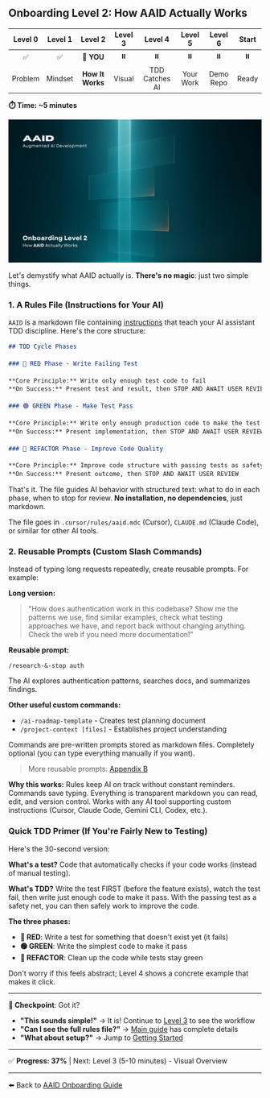 ## Onboarding Level 2: How AAID Actually Works

| Level 0 | Level 1 |     Level 2      | Level 3 |    Level 4     |  Level 5  |  Level 6  | Start |
| :-----: | :-----: | :--------------: | :-----: | :------------: | :-------: | :-------: | :---: |
|   ✅    |   ✅    |    📍 **YOU**    |   ⏸️    |       ⏸️       |    ⏸️     |    ⏸️     |  ⏸️   |
| Problem | Mindset | **How It Works** | Visual  | TDD Catches AI | Your Work | Demo Repo | Ready |

**⏱️ Time: ~5 minutes**

![How AAID Actually Works](../../../assets/onboarding/2.webp)

Let's demystify what AAID actually is. **There's no magic**: just two simple things.

### 1. A Rules File (Instructions for Your AI)

`AAID` is a markdown file containing [instructions](../../../rules/aaid/aaid-development-rules.mdc) that teach your AI assistant TDD discipline. Here's the core structure:

```markdown
## TDD Cycle Phases

### 🔴 RED Phase - Write Failing Test

**Core Principle:** Write only enough test code to fail
**On Success:** Present test and result, then STOP AND AWAIT USER REVIEW

### 🟢 GREEN Phase - Make Test Pass

**Core Principle:** Write only enough production code to make the test pass
**On Success:** Present implementation, then STOP AND AWAIT USER REVIEW

### 🧼 REFACTOR Phase - Improve Code Quality

**Core Principle:** Improve code structure with passing tests as safety net
**On Success:** Present outcome, then STOP AND AWAIT USER REVIEW
```

That's it. The file guides AI behavior with structured text: what to do in each phase, when to stop for review. **No installation, no dependencies**, just markdown.

The file goes in `.cursor/rules/aaid.mdc` (Cursor), `CLAUDE.md` (Claude Code), or similar for other AI tools.

### 2. Reusable Prompts (Custom Slash Commands)

Instead of typing long requests repeatedly, create reusable prompts. For example:

**Long version:**

> "How does authentication work in this codebase? Show me the patterns we use, find similar examples, check what testing approaches we have, and report back without changing anything. Check
> the web if you need more documentation!"

**Reusable prompt:**

```
/research-&-stop auth
```

The AI explores authentication patterns, searches docs, and summarizes findings.

**Other useful custom commands:**

- `/ai-roadmap-template` - Creates test planning document
- `/project-context [files]` - Establishes project understanding

Commands are pre-written prompts stored as markdown files. Completely optional (you can type everything manually if you want).

> More reusable prompts: [Appendix B](../../../appendices/appendix-b/reusable-prompts.md)

**Why this works:** Rules keep AI on track without constant reminders. Commands save typing. Everything is transparent markdown you can read, edit, and version control. Works with any AI tool supporting custom instructions (Cursor, Claude Code, Gemini CLI, Codex, etc.).

### Quick TDD Primer (If You're Fairly New to Testing)

Here's the 30-second version:

**What's a test?** Code that automatically checks if your code works (instead of manual testing).

**What's TDD?** Write the test FIRST (before the feature exists), watch the test fail, then write just enough code to make it pass. With the passing test as a safety net, you can then safely work to improve the code.

**The three phases:**

- **🔴 RED**: Write a test for something that doesn't exist yet (it fails)
- **🟢 GREEN**: Write the simplest code to make it pass
- **🧼 REFACTOR**: Clean up the code while tests stay green

Don't worry if this feels abstract; Level 4 shows a concrete example that makes it click.

---

**🛑 Checkpoint**: Got it?

- **"This sounds simple!"** → It is! Continue to [Level 3](./3.md) to see the workflow
- **"Can I see the full rules file?"** → [Main guide](../../aidd-workflow.md) has complete details
- **"What about setup?"** → Jump to [Getting Started](./get-started.md)

---

✅ **Progress: 37%** | Next: Level 3 (5-10 minutes) - Visual Overview

---

⬅️ Back to [AAID Onboarding Guide](../guide.md)
